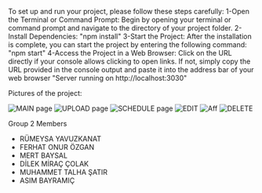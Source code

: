 To set up and run your project, please follow these steps carefully: 
1-Open the Terminal or Command Prompt: Begin by opening your terminal or command prompt and navigate to the directory of your project folder.
2-Install Dependencies: "npm install"
3-Start the Project: After the installation is complete, you can start the project by entering the following command: "npm start"
4-Access the Project in a Web Browser: Click on the URL directly if your console allows clicking to open links. 
If not, simply copy the URL provided in the console output and paste it into the address bar of your web browser "Server running on http://localhost:3030"

Pictures of the project:

![MAIN page](https://github.com/Prestical/Schedule_Generator/assets/108666246/9794071f-9c2f-4b17-888b-f9683f033d43)
![UPLOAD page](https://github.com/Prestical/Schedule_Generator/assets/108666246/7c6401e2-0441-49ae-985d-7edf7f93a2ff)
![SCHEDULE page](https://github.com/Prestical/Schedule_Generator/assets/108666246/59efc4ab-9477-428d-bd1c-4bd06e8f38a2)
![EDIT](https://github.com/Prestical/Schedule_Generator/assets/108666246/9350fd16-fd83-40a7-867e-213afcd3535e)
![Aff](https://github.com/Prestical/Schedule_Generator/assets/108666246/b5fe6a70-4777-4b86-989a-197bb290ec16)
![DELETE](https://github.com/Prestical/Schedule_Generator/assets/108666246/838e8b85-2677-4362-a690-dd9784d678fa)

Group 2 Members
* RÜMEYSA YAVUZKANAT
* FERHAT ONUR ÖZGAN
* MERT BAYSAL
* DİLEK MİRAÇ ÇOLAK 
* MUHAMMET TALHA ŞATIR
* ASIM BAYRAMIÇ
